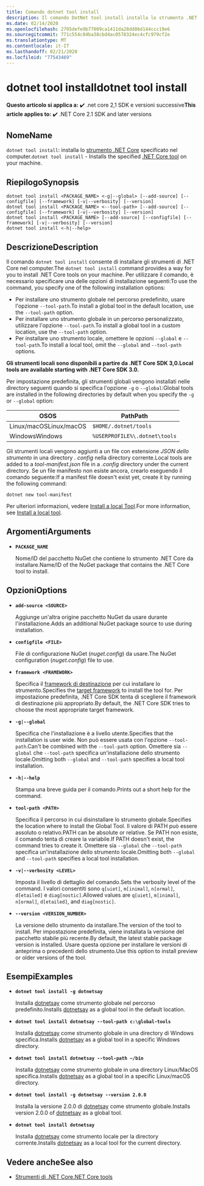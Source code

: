 ```yaml
---
title: Comando dotnet tool install
description: Il comando DotNet tool install installa lo strumento .NET Core specificato nel computer.
ms.date: 02/14/2020
ms.openlocfilehash: 2705defe9b77009ca1411da28dd86d144ccc19e6
ms.sourcegitcommit: 771c554c84ba38cbd4ac0578324ec4cfc979cf2e
ms.translationtype: MT
ms.contentlocale: it-IT
ms.lasthandoff: 02/21/2020
ms.locfileid: "77543469"
---
```

# <a name="dotnet-tool-install"></a><span data-ttu-id="5cf6b-103">dotnet tool install</span><span class="sxs-lookup"><span data-stu-id="5cf6b-103">dotnet tool install</span></span>

<span data-ttu-id="5cf6b-104">**Questo articolo si applica a:** ✔️ .net core 2,1 SDK e versioni successive</span><span class="sxs-lookup"><span data-stu-id="5cf6b-104">**This article applies to:** ✔️ .NET Core 2.1 SDK and later versions</span></span>

## <a name="name"></a><span data-ttu-id="5cf6b-105">Nome</span><span class="sxs-lookup"><span data-stu-id="5cf6b-105">Name</span></span>

<span data-ttu-id="5cf6b-106">`dotnet tool install`: installa lo [strumento .NET Core](global-tools.md) specificato nel computer.</span><span class="sxs-lookup"><span data-stu-id="5cf6b-106">`dotnet tool install` - Installs the specified [.NET Core tool](global-tools.md) on your machine.</span></span>

## <a name="synopsis"></a><span data-ttu-id="5cf6b-107">Riepilogo</span><span class="sxs-lookup"><span data-stu-id="5cf6b-107">Synopsis</span></span>

```dotnetcli
dotnet tool install <PACKAGE_NAME> <-g|--global> [--add-source] [--configfile] [--framework] [-v|--verbosity] [--version]
dotnet tool install <PACKAGE_NAME> <--tool-path> [--add-source] [--configfile] [--framework] [-v|--verbosity] [--version]
dotnet tool install <PACKAGE_NAME> [--add-source] [--configfile] [--framework] [-v|--verbosity] [--version]
dotnet tool install <-h|--help>
```

## <a name="description"></a><span data-ttu-id="5cf6b-108">Descrizione</span><span class="sxs-lookup"><span data-stu-id="5cf6b-108">Description</span></span>

<span data-ttu-id="5cf6b-109">Il comando `dotnet tool install` consente di installare gli strumenti di .NET Core nel computer.</span><span class="sxs-lookup"><span data-stu-id="5cf6b-109">The `dotnet tool install` command provides a way for you to install .NET Core tools on your machine.</span></span> <span data-ttu-id="5cf6b-110">Per utilizzare il comando, è necessario specificare una delle opzioni di installazione seguenti:</span><span class="sxs-lookup"><span data-stu-id="5cf6b-110">To use the command, you specify one of the following installation options:</span></span>

* <span data-ttu-id="5cf6b-111">Per installare uno strumento globale nel percorso predefinito, usare l'opzione `--tool-path`.</span><span class="sxs-lookup"><span data-stu-id="5cf6b-111">To install a global tool in the default location, use the `--tool-path` option.</span></span>
* <span data-ttu-id="5cf6b-112">Per installare uno strumento globale in un percorso personalizzato, utilizzare l'opzione `--tool-path`.</span><span class="sxs-lookup"><span data-stu-id="5cf6b-112">To install a global tool in a custom location,  use the `--tool-path` option.</span></span>
* <span data-ttu-id="5cf6b-113">Per installare uno strumento locale, omettere le opzioni `--global` e `--tool-path`.</span><span class="sxs-lookup"><span data-stu-id="5cf6b-113">To install a local tool, omit the `--global` and `--tool-path` options.</span></span>

<span data-ttu-id="5cf6b-114">**Gli strumenti locali sono disponibili a partire da .NET Core SDK 3,0.**</span><span class="sxs-lookup"><span data-stu-id="5cf6b-114">**Local tools are available starting with .NET Core SDK 3.0.**</span></span>

<span data-ttu-id="5cf6b-115">Per impostazione predefinita, gli strumenti globali vengono installati nelle directory seguenti quando si specifica l'opzione `-g` o `--global`:</span><span class="sxs-lookup"><span data-stu-id="5cf6b-115">Global tools are installed in the following directories by default when you specify the `-g` or `--global` option:</span></span>

| <span data-ttu-id="5cf6b-116">OS</span><span class="sxs-lookup"><span data-stu-id="5cf6b-116">OS</span></span>          | <span data-ttu-id="5cf6b-117">Path</span><span class="sxs-lookup"><span data-stu-id="5cf6b-117">Path</span></span>                          |
|-------------|-------------------------------|
| <span data-ttu-id="5cf6b-118">Linux/macOS</span><span class="sxs-lookup"><span data-stu-id="5cf6b-118">Linux/macOS</span></span> | `$HOME/.dotnet/tools`         |
| <span data-ttu-id="5cf6b-119">Windows</span><span class="sxs-lookup"><span data-stu-id="5cf6b-119">Windows</span></span>     | `%USERPROFILE%\.dotnet\tools` |

<span data-ttu-id="5cf6b-120">Gli strumenti locali vengono aggiunti a un file con estensione *JSON dello strumento* in una directory *. config* nella directory corrente.</span><span class="sxs-lookup"><span data-stu-id="5cf6b-120">Local tools are added to a *tool-manifest.json* file in a *.config* directory under the current directory.</span></span> <span data-ttu-id="5cf6b-121">Se un file manifesto non esiste ancora, crearlo eseguendo il comando seguente:</span><span class="sxs-lookup"><span data-stu-id="5cf6b-121">If a manifest file doesn't exist yet, create it by running the following command:</span></span>

```dotnetcli
dotnet new tool-manifest
```

<span data-ttu-id="5cf6b-122">Per ulteriori informazioni, vedere [Install a local Tool](global-tools.md#install-a-local-tool).</span><span class="sxs-lookup"><span data-stu-id="5cf6b-122">For more information, see [Install a local tool](global-tools.md#install-a-local-tool).</span></span>

## <a name="arguments"></a><span data-ttu-id="5cf6b-123">Argomenti</span><span class="sxs-lookup"><span data-stu-id="5cf6b-123">Arguments</span></span>

- **`PACKAGE_NAME`**

  <span data-ttu-id="5cf6b-124">Nome/ID del pacchetto NuGet che contiene lo strumento .NET Core da installare.</span><span class="sxs-lookup"><span data-stu-id="5cf6b-124">Name/ID of the NuGet package that contains the .NET Core tool to install.</span></span>

## <a name="options"></a><span data-ttu-id="5cf6b-125">Opzioni</span><span class="sxs-lookup"><span data-stu-id="5cf6b-125">Options</span></span>

- **`add-source <SOURCE>`**

  <span data-ttu-id="5cf6b-126">Aggiunge un'altra origine pacchetto NuGet da usare durante l'installazione.</span><span class="sxs-lookup"><span data-stu-id="5cf6b-126">Adds an additional NuGet package source to use during installation.</span></span>

- **`configfile <FILE>`**

  <span data-ttu-id="5cf6b-127">File di configurazione NuGet (*nuget.config*) da usare.</span><span class="sxs-lookup"><span data-stu-id="5cf6b-127">The NuGet configuration (*nuget.config*) file to use.</span></span>

- **`framework <FRAMEWORK>`**

  <span data-ttu-id="5cf6b-128">Specifica il [framework di destinazione](../../standard/frameworks.md) per cui installare lo strumento.</span><span class="sxs-lookup"><span data-stu-id="5cf6b-128">Specifies the [target framework](../../standard/frameworks.md) to install the tool for.</span></span> <span data-ttu-id="5cf6b-129">Per impostazione predefinita, .NET Core SDK tenta di scegliere il framework di destinazione più appropriato.</span><span class="sxs-lookup"><span data-stu-id="5cf6b-129">By default, the .NET Core SDK tries to choose the most appropriate target framework.</span></span>

- **`-g|--global`**

  <span data-ttu-id="5cf6b-130">Specifica che l'installazione è a livello utente.</span><span class="sxs-lookup"><span data-stu-id="5cf6b-130">Specifies that the installation is user wide.</span></span> <span data-ttu-id="5cf6b-131">Non può essere usata con l'opzione `--tool-path`.</span><span class="sxs-lookup"><span data-stu-id="5cf6b-131">Can't be combined with the `--tool-path` option.</span></span> <span data-ttu-id="5cf6b-132">Omettere sia `--global` che `--tool-path` specifica un'installazione dello strumento locale.</span><span class="sxs-lookup"><span data-stu-id="5cf6b-132">Omitting both `--global` and `--tool-path` specifies a local tool installation.</span></span> 

- **`-h|--help`**

  <span data-ttu-id="5cf6b-133">Stampa una breve guida per il comando.</span><span class="sxs-lookup"><span data-stu-id="5cf6b-133">Prints out a short help for the command.</span></span>

- **`tool-path <PATH>`**

  <span data-ttu-id="5cf6b-134">Specifica il percorso in cui disinstallare lo strumento globale.</span><span class="sxs-lookup"><span data-stu-id="5cf6b-134">Specifies the location where to install the Global Tool.</span></span> <span data-ttu-id="5cf6b-135">Il valore di PATH può essere assoluto o relativo.</span><span class="sxs-lookup"><span data-stu-id="5cf6b-135">PATH can be absolute or relative.</span></span> <span data-ttu-id="5cf6b-136">Se PATH non esiste, il comando tenta di creare la variabile.</span><span class="sxs-lookup"><span data-stu-id="5cf6b-136">If PATH doesn't exist, the command tries to create it.</span></span> <span data-ttu-id="5cf6b-137">Omettere sia `--global` che `--tool-path` specifica un'installazione dello strumento locale.</span><span class="sxs-lookup"><span data-stu-id="5cf6b-137">Omitting both `--global` and `--tool-path` specifies a local tool installation.</span></span> 

- **`-v|--verbosity <LEVEL>`**

  <span data-ttu-id="5cf6b-138">Imposta il livello di dettaglio del comando.</span><span class="sxs-lookup"><span data-stu-id="5cf6b-138">Sets the verbosity level of the command.</span></span> <span data-ttu-id="5cf6b-139">I valori consentiti sono `q[uiet]`, `m[inimal]`, `n[ormal]`, `d[etailed]` e `diag[nostic]`.</span><span class="sxs-lookup"><span data-stu-id="5cf6b-139">Allowed values are `q[uiet]`, `m[inimal]`, `n[ormal]`, `d[etailed]`, and `diag[nostic]`.</span></span>

- **`--version <VERSION_NUMBER>`**

  <span data-ttu-id="5cf6b-140">La versione dello strumento da installare.</span><span class="sxs-lookup"><span data-stu-id="5cf6b-140">The version of the tool to install.</span></span> <span data-ttu-id="5cf6b-141">Per impostazione predefinita, viene installata la versione del pacchetto stabile più recente.</span><span class="sxs-lookup"><span data-stu-id="5cf6b-141">By default, the latest stable package version is installed.</span></span> <span data-ttu-id="5cf6b-142">Usare questa opzione per installare le versioni di anteprima o precedenti dello strumento.</span><span class="sxs-lookup"><span data-stu-id="5cf6b-142">Use this option to install preview or older versions of the tool.</span></span>

## <a name="examples"></a><span data-ttu-id="5cf6b-143">Esempi</span><span class="sxs-lookup"><span data-stu-id="5cf6b-143">Examples</span></span>

- **`dotnet tool install -g dotnetsay`**

  <span data-ttu-id="5cf6b-144">Installa [dotnetsay](https://www.nuget.org/packages/dotnetsay/) come strumento globale nel percorso predefinito.</span><span class="sxs-lookup"><span data-stu-id="5cf6b-144">Installs [dotnetsay](https://www.nuget.org/packages/dotnetsay/) as a global tool in the default location.</span></span>

- **`dotnet tool install dotnetsay --tool-path c:\global-tools`**

  <span data-ttu-id="5cf6b-145">Installa [dotnetsay](https://www.nuget.org/packages/dotnetsay/) come strumento globale in una directory di Windows specifica.</span><span class="sxs-lookup"><span data-stu-id="5cf6b-145">Installs [dotnetsay](https://www.nuget.org/packages/dotnetsay/) as a global tool in a specific Windows directory.</span></span>

- **`dotnet tool install dotnetsay --tool-path ~/bin`**

  <span data-ttu-id="5cf6b-146">Installa [dotnetsay](https://www.nuget.org/packages/dotnetsay/) come strumento globale in una directory Linux/MacOS specifica.</span><span class="sxs-lookup"><span data-stu-id="5cf6b-146">Installs [dotnetsay](https://www.nuget.org/packages/dotnetsay/) as a global tool in a specific Linux/macOS directory.</span></span>

- **`dotnet tool install -g dotnetsay --version 2.0.0`**

  <span data-ttu-id="5cf6b-147">Installa la versione 2.0.0 di [dotnetsay](https://www.nuget.org/packages/dotnetsay/) come strumento globale.</span><span class="sxs-lookup"><span data-stu-id="5cf6b-147">Installs version 2.0.0 of [dotnetsay](https://www.nuget.org/packages/dotnetsay/) as a global tool.</span></span>

- **`dotnet tool install dotnetsay`**

  <span data-ttu-id="5cf6b-148">Installa [dotnetsay](https://www.nuget.org/packages/dotnetsay/) come strumento locale per la directory corrente.</span><span class="sxs-lookup"><span data-stu-id="5cf6b-148">Installs [dotnetsay](https://www.nuget.org/packages/dotnetsay/) as a local tool for the current directory.</span></span>

## <a name="see-also"></a><span data-ttu-id="5cf6b-149">Vedere anche</span><span class="sxs-lookup"><span data-stu-id="5cf6b-149">See also</span></span>

- [<span data-ttu-id="5cf6b-150">Strumenti di .NET Core</span><span class="sxs-lookup"><span data-stu-id="5cf6b-150">.NET Core tools</span></span>](global-tools.md)

